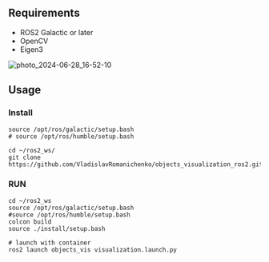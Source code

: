 ## Requirements

- ROS2 Galactic or later
- OpenCV
- Eigen3

![photo_2024-06-28_16-52-10](https://github.com/VladislavRomanichenko/objects_visualization_ros2/assets/131472248/86a8f5c7-517e-40a5-827d-4bfbbd5870ef)



## Usage

### Install

```shell
source /opt/ros/galactic/setup.bash 
# source /opt/ros/humble/setup.bash

cd ~/ros2_ws/
git clone https://github.com/VladislavRomanichenko/objects_visualization_ros2.git

```

### RUN

```shell
cd ~/ros2_ws
source /opt/ros/galactic/setup.bash 
#source /opt/ros/humble/setup.bash
colcon build
source ./install/setup.bash

# launch with container
ros2 launch objects_vis visualization.launch.py 

```
